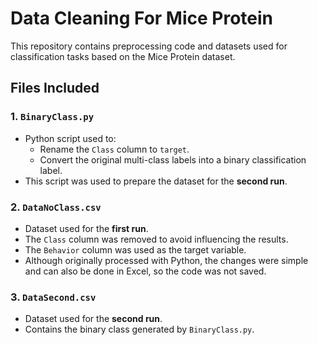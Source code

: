 # Data Cleaning For Mice Protein

This repository contains preprocessing code and datasets used for classification tasks based on the Mice Protein dataset.

## Files Included

### 1. `BinaryClass.py`
- Python script used to:
  - Rename the `Class` column to `target`.
  - Convert the original multi-class labels into a binary classification label.
- This script was used to prepare the dataset for the **second run**.

### 2. `DataNoClass.csv`
- Dataset used for the **first run**.
- The `Class` column was removed to avoid influencing the results.
- The `Behavior` column was used as the target variable.
- Although originally processed with Python, the changes were simple and can also be done in Excel, so the code was not saved.

### 3. `DataSecond.csv`
- Dataset used for the **second run**.
- Contains the binary class generated by `BinaryClass.py`.

